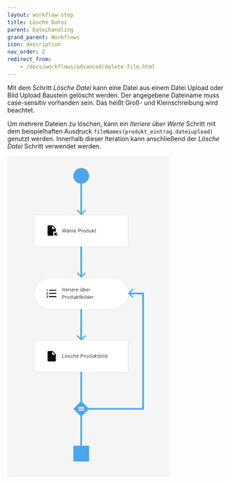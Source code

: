 ```yaml
---
layout: workflow-step
title: Lösche Datei
parent: Dateihandling
grand_parent: Workflows
icon: description
nav_order: 2
redirect_from:
    - /docs/workflows/advanced/delete-file.html
---
```


Mit dem Schritt _Lösche Datei_ kann eine Datei aus einem Datei Upload oder Bild Upload Baustein gelöscht werden.
Der angegebene Dateiname muss case-sensitiv vorhanden sein. Das heißt Groß- und Kleinschreibung wird beachtet.

Um mehrere Dateien zu löschen, kann ein _Iteriere über Werte_ Schritt mit dem beispielhaften Ausdruck `fileNames(produkt_eintrag.dateiupload)` genutzt werden. Innerhalb dieser Iteration kann anschließend der _Lösche Datei_ Schritt verwendet werden.

![Löschen innerhalb einer iteration](/assets/workflows/advanced/delete-file/iteration.png)
